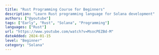 ```yaml
---
title: "Rust Programming Course for Beginners"
description: "Learn Rust programming language for Solana development"
authors: ["@youtube"]
tags: ["Early", "Rust", "Solana", "Programming"]
languages: ["Rust"]
url: "https://www.youtube.com/watch?v=MsocPEZBd-M"
dateAdded: 2024-01-15
level: "Beginner"
category: "Solana"
---
```

